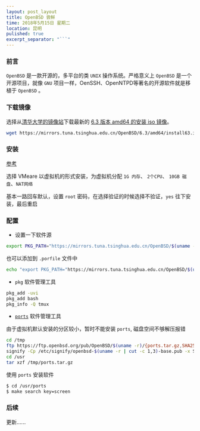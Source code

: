 ```yaml
---
layout: post_layout
title: OpenBSD 尝鲜
time: 2018年5月15日 星期二
location: 昆明
pulished: true
excerpt_separator: "```"
---
```


### 前言

`OpenBSD` 是一款开源的，多平台的类 `UNIX` 操作系统。严格意义上 `OpenBSD` 是一个开源项目，就像 `GNU` 项目一样，OenSSH、OpenNTPD等著名的开源软件就是移植于 `OpenBSD` 。

### 下载镜像

选择从[清华大学的镜像站](https://mirrors.tuna.tsinghua.edu.cn)下载最新的 [6.3 版本 amd64 的安装 iso 镜像](https://mirrors.tuna.tsinghua.edu.cn/OpenBSD/6.3/amd64/)。

```sh
wget https://mirrors.tuna.tsinghua.edu.cn/OpenBSD/6.3/amd64/install63.iso
```

### 安装

[参考](https://en.wikibooks.org/wiki/Guide_to_Unix/BSD/OpenBSD/OpenBSD_Installation)

选择 VMeare 以虚拟机的形式安装，为虚拟机分配 `1G 内存`、 `2个CPU`、 `10GB 磁盘`、`NAT网络`

基本一路回车默认，设置 `root` 密码，在选择验证的时候选择不验证，`yes` 往下安装，最后重启

### 配置

+ 设置一下软件源

```sh
export PKG_PATH="https://mirrors.tuna.tsinghua.edu.cn/OpenBSD/$(uname -r)/packages/$(arch -s)/"
```

也可以添加到 `.porfile` 文件中

```sh
echo "export PKG_PATH="https://mirrors.tuna.tsinghua.edu.cn/OpenBSD/$(uname -r)/packages/$(arch -s)/"" >> ~/.porfile
```

+ `pkg` 软件管理工具

```sh
pkg_add -uvi
pkg_add bash
pkg_info -Q tmux
```

+ [`ports`](https://www.openbsd.org/faq/ports/ports.html) 软件管理工具

由于虚拟机默认安装的分区较小，暂时不能安装 `ports`, 磁盘空间不够解压报错

```sh
cd /tmp
ftp https://ftp.openbsd.org/pub/OpenBSD/$(uname -r)/{ports.tar.gz,SHA256.sig}
signify -Cp /etc/signify/openbsd-$(uname -r | cut -c 1,3)-base.pub -x SHA256.sig ports.tar.gz
cd /usr
tar xzf /tmp/ports.tar.gz
```

使用 `ports` 安装软件

```sh
$ cd /usr/ports
$ make search key=screen
```

### 后续

更新......
